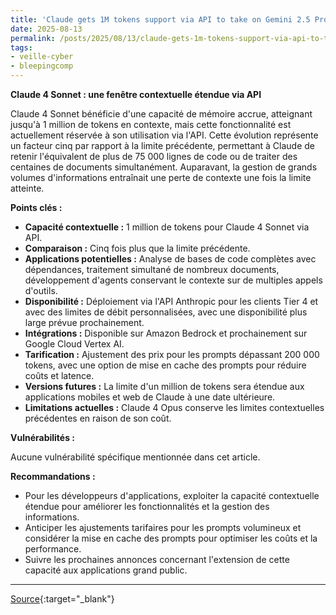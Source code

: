 ```yaml
---
title: 'Claude gets 1M tokens support via API to take on Gemini 2.5 Pro'
date: 2025-08-13
permalink: /posts/2025/08/13/claude-gets-1m-tokens-support-via-api-to-take-on-gemini-25-pro/
tags:
- veille-cyber
- bleepingcomp
---
```

**Claude 4 Sonnet : une fenêtre contextuelle étendue via API**

Claude 4 Sonnet bénéficie d'une capacité de mémoire accrue, atteignant jusqu'à 1 million de tokens en contexte, mais cette fonctionnalité est actuellement réservée à son utilisation via l'API. Cette évolution représente un facteur cinq par rapport à la limite précédente, permettant à Claude de retenir l'équivalent de plus de 75 000 lignes de code ou de traiter des centaines de documents simultanément. Auparavant, la gestion de grands volumes d'informations entraînait une perte de contexte une fois la limite atteinte.

**Points clés :**

*   **Capacité contextuelle :** 1 million de tokens pour Claude 4 Sonnet via API.
*   **Comparaison :** Cinq fois plus que la limite précédente.
*   **Applications potentielles :** Analyse de bases de code complètes avec dépendances, traitement simultané de nombreux documents, développement d'agents conservant le contexte sur de multiples appels d'outils.
*   **Disponibilité :** Déploiement via l'API Anthropic pour les clients Tier 4 et avec des limites de débit personnalisées, avec une disponibilité plus large prévue prochainement.
*   **Intégrations :** Disponible sur Amazon Bedrock et prochainement sur Google Cloud Vertex AI.
*   **Tarification :** Ajustement des prix pour les prompts dépassant 200 000 tokens, avec une option de mise en cache des prompts pour réduire coûts et latence.
*   **Versions futures :** La limite d'un million de tokens sera étendue aux applications mobiles et web de Claude à une date ultérieure.
*   **Limitations actuelles :** Claude 4 Opus conserve les limites contextuelles précédentes en raison de son coût.

**Vulnérabilités :**

Aucune vulnérabilité spécifique mentionnée dans cet article.

**Recommandations :**

*   Pour les développeurs d'applications, exploiter la capacité contextuelle étendue pour améliorer les fonctionnalités et la gestion des informations.
*   Anticiper les ajustements tarifaires pour les prompts volumineux et considérer la mise en cache des prompts pour optimiser les coûts et la performance.
*   Suivre les prochaines annonces concernant l'extension de cette capacité aux applications grand public.

---
[Source](https://www.bleepingcomputer.com/news/artificial-intelligence/claude-gets-1m-tokens-support-via-api-to-take-on-gemini-25-pro/){:target="_blank"}
